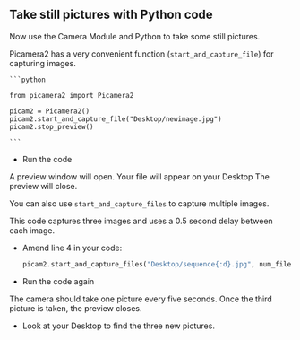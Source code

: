 ## Take still pictures with Python code

Now use the Camera Module and Python to take some still pictures.

Picamera2 has a very convenient function (`start_and_capture_file`) for capturing images. 

    ```python
    
    from picamera2 import Picamera2

    picam2 = Picamera2()
    picam2.start_and_capture_file("Desktop/newimage.jpg")
    picam2.stop_preview()
    
    ```

- Run the code

A preview window will open. 
Your file will appear on your Desktop 
The preview will close.

You can also use `start_and_capture_files` to capture multiple images.

This code captures three images and uses a 0.5 second delay between each image. 

- Amend line 4 in your code:

    ```python
    picam2.start_and_capture_files("Desktop/sequence{:d}.jpg", num_files=3, delay=0.5)
    ```

- Run the code again

The camera should take one picture every five seconds. Once the third picture is taken, the preview closes. 

- Look at your Desktop to find the three new pictures.